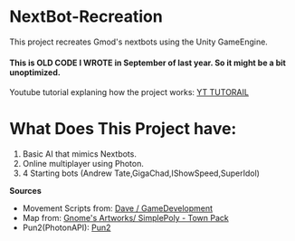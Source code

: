 # NextBot-Recreation
 This project recreates Gmod's nextbots using the Unity GameEngine.
 
 #### **This is OLD CODE I WROTE in September of last year. So it might be a bit unoptimized.**
 
 Youtube tutorial explaning how the project works: [YT TUTORAIL](https://www.youtube.com/watch?v=5fhiwgvRb2Y)
 
 # What Does This Project have:
  1. Basic AI that mimics Nextbots.
  2. Online multiplayer using Photon.
  3. 4 Starting bots (Andrew Tate,GigaChad,IShowSpeed,SuperIdol)
 
 **Sources**
 * Movement Scripts from: [Dave / GameDevelopment](https://www.youtube.com/@davegamedevelopment)
 * Map from: [Gnome's Artworks/ SimplePoly - Town Pack](https://assetstore.unity.com/packages/3d/environments/simplepoly-town-pack-62400)
 * Pun2(PhotonAPI): [Pun2](https://assetstore.unity.com/packages/tools/network/pun-2-free-119922)
  
